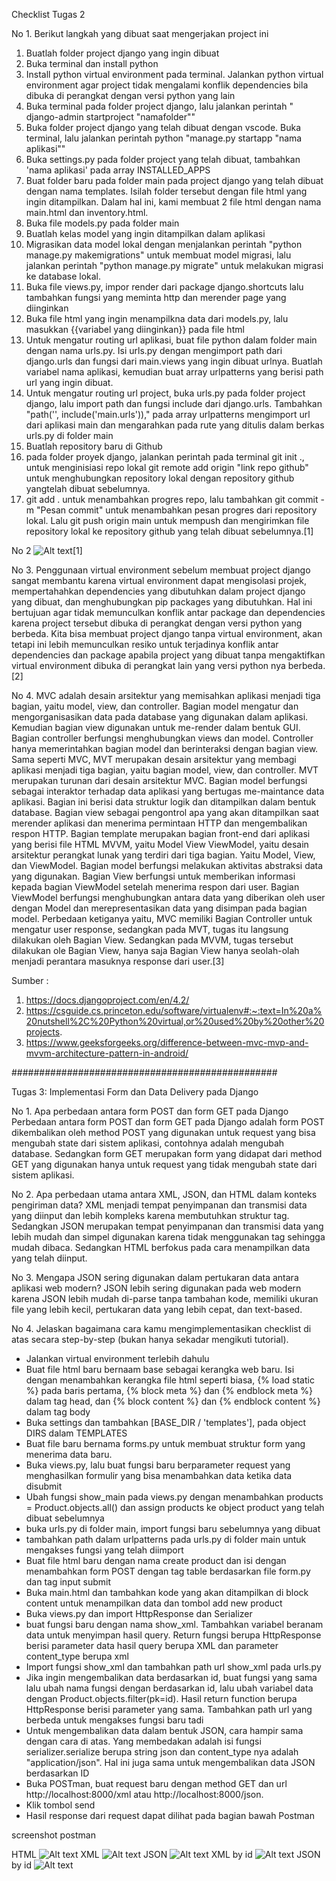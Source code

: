 Checklist Tugas 2

No 1. Berikut langkah yang dibuat saat mengerjakan project ini

1. Buatlah folder project django yang ingin dibuat
2. Buka terminal dan install python
3. Install python virtual environment pada terminal. Jalankan python virtual environment agar project tidak mengalami konflik dependencies bila dibuka di perangkat dengan versi python yang lain
4. Buka terminal pada folder project django, lalu jalankan perintah " django-admin startproject "namafolder""
5. Buka folder project django yang telah dibuat dengan vscode. Buka terminal, lalu jalankan perintah python "manage.py startapp "nama aplikasi""
6. Buka settings.py pada folder project yang telah dibuat, tambahkan 'nama aplikasi' pada array INSTALLED_APPS
7. Buat folder baru pada folder main pada project django yang telah dibuat dengan nama templates. Isilah folder tersebut dengan file html yang ingin ditampilkan. Dalam hal ini, kami membuat 2 file html dengan nama main.html dan inventory.html.
8. Buka file models.py pada folder main
9. Buatlah kelas model yang ingin ditampilkan dalam aplikasi
10. Migrasikan data model lokal dengan menjalankan perintah "python manage.py makemigrations" untuk membuat model migrasi, lalu jalankan perintah "python manage.py migrate" untuk melakukan migrasi ke database lokal.
11. Buka file views.py, impor render dari package django.shortcuts lalu tambahkan fungsi yang meminta http dan merender page yang diinginkan
12. Buka file html yang ingin menampilkna data dari models.py, lalu masukkan {{variabel yang diinginkan}} pada file html
13. Untuk mengatur routing url aplikasi, buat file python dalam folder main dengan nama urls.py. Isi urls.py dengan mengimport path dari django.urls dan fungsi dari main.views yang ingin dibuat urlnya. Buatlah variabel nama aplikasi, kemudian buat array urlpatterns yang berisi path url yang ingin dibuat.
14. Untuk mengatur routing url project, buka urls.py pada folder project django, lalu import path dan fungsi include dari django.urls. Tambahkan "path('', include('main.urls'))," pada array urlpatterns mengimport url dari aplikasi main dan mengarahkan pada rute yang ditulis dalam berkas urls.py di folder main
15. Buatlah repository baru di Github
16. pada folder proyek django, jalankan perintah pada terminal
git init ., untuk menginisiasi repo lokal
git remote add origin "link repo github" untuk menghubungkan repository lokal dengan repository github yangtelah dibuat sebelumnya.
17. git add . untuk menambahkan progres repo, lalu tambahkan git commit -m "Pesan commit" untuk menambahkan pesan progres dari repository lokal. Lalu git push origin main untuk mempush dan mengirimkan file repository lokal ke repository github yang telah dibuat sebelumnya.[1]

No 2 ![Alt text](pbp2.png)[1]

No 3. Penggunaan virtual environment sebelum membuat project django sangat membantu karena virtual environment dapat mengisolasi projek, mempertahahkan dependencies yang dibutuhkan dalam project django yang dibuat, dan menghubungkan pip packages yang dibutuhkan. Hal ini bertujuan agar tidak memunculkan konflik antar package dan dependencies karena project tersebut dibuka di perangkat dengan versi python yang berbeda. Kita bisa membuat project django tanpa virtual environment, akan tetapi ini lebih memunculkan resiko untuk terjadinya konflik antar dependencies dan package apabila project yang dibuat tanpa mengaktifkan virtual environment dibuka di perangkat lain yang versi python nya berbeda.[2]

No 4. MVC adalah desain arsitektur yang memisahkan aplikasi menjadi tiga bagian, yaitu model, view, dan controller. Bagian model mengatur dan mengorganisasikan data pada database yang digunakan dalam aplikasi. Kemudian bagian view digunakan untuk me-render dalam bentuk GUI. Bagian controller berfungsi menghubungkan views dan model. Controller hanya memerintahkan bagian model dan berinteraksi dengan bagian view.
Sama seperti MVC, MVT merupakan desain arsitektur yang membagi aplikasi menjadi tiga bagian, yaitu bagian model, view, dan controller. MVT merupakan turunan dari desain arsitektur MVC. Bagian model berfungsi sebagai interaktor terhadap data aplikasi yang bertugas me-maintance data aplikasi. Bagian ini berisi data struktur logik dan ditampilkan dalam bentuk database. Bagian view sebagai pengontrol apa yang akan ditampilkan saat merender aplikasi dan menerima permintaan HTTP dan mengembalikan respon HTTP. Bagian template merupakan bagian front-end dari aplikasi yang berisi file HTML
MVVM, yaitu Model View ViewModel, yaitu desain arsitektur perangkat lunak yang terdiri dari tiga bagian. Yaitu Model, View, dan ViewModel. Bagian model berfungsi melakukan aktivitas abstraksi data yang digunakan. Bagian View berfungsi untuk memberikan informasi kepada bagian ViewModel setelah menerima respon dari user. Bagian ViewModel berfungsi menghubungkan antara data yang diberikan oleh user dengan Model dan merepresentasikan data yang disimpan pada bagian model. Perbedaan ketiganya yaitu, MVC memiliki Bagian Controller untuk mengatur user response, sedangkan pada MVT, tugas itu langsung dilakukan oleh Bagian View. Sedangkan pada MVVM, tugas tersebut dilakukan ole Bagian View, hanya saja Bagian View hanya seolah-olah menjadi perantara masuknya response dari user.[3]

Sumber : 
1. https://docs.djangoproject.com/en/4.2/
2. https://csguide.cs.princeton.edu/software/virtualenv#:~:text=In%20a%20nutshell%2C%20Python%20virtual,or%20used%20by%20other%20projects.
3. https://www.geeksforgeeks.org/difference-between-mvc-mvp-and-mvvm-architecture-pattern-in-android/


################################################

Tugas 3: Implementasi Form dan Data Delivery pada Django

No 1. Apa perbedaan antara form POST dan form GET pada Django
Perbedaan antara form POST dan form GET pada Django adalah form POST dikembalikan oleh method POST yang digunakan untuk request yang bisa mengubah state dari sistem aplikasi, contohnya adalah mengubah database. Sedangkan form GET merupakan form yang didapat dari method GET yang digunakan hanya untuk request yang tidak mengubah state dari sistem aplikasi.
  
No 2. Apa perbedaan utama antara XML, JSON, dan HTML dalam konteks pengiriman data?
XML menjadi tempat penyimpanan dan transmisi data yang diinput dan lebih kompleks karena membutuhkan struktur tag. Sedangkan JSON merupakan tempat penyimpanan dan transmisi data yang lebih mudah dan simpel digunakan karena tidak menggunakan tag sehingga mudah dibaca. Sedangkan HTML berfokus pada cara menampilkan data yang telah diinput.
 
No 3. Mengapa JSON sering digunakan dalam pertukaran data antara aplikasi web modern?
JSON lebih sering digunakan pada web modern karena JSON lebih mudah di-parse tanpa tambahan kode, memiliki ukuran file yang lebih kecil, pertukaran data yang lebih cepat, dan text-based.

No 4. Jelaskan bagaimana cara kamu mengimplementasikan checklist di atas secara step-by-step (bukan hanya sekadar mengikuti tutorial).
- Jalankan virtual environment terlebih dahulu
- Buat file html baru bernaam base sebagai kerangka web baru. Isi dengan menambahkan kerangka file html seperti biasa, {% load static %} pada baris pertama,  {% block meta %} dan {% endblock meta %} dalam tag head, dan  {% block content %} dan {% endblock content %} dalam tag body
- Buka settings dan tambahkan [BASE_DIR / 'templates'], pada object DIRS dalam TEMPLATES
- Buat file baru bernama forms.py untuk membuat struktur form yang menerima data baru.
- Buka views.py, lalu buat fungsi baru berparameter request yang menghasilkan formulir yang bisa menambahkan data ketika data disubmit
- Ubah fungsi show_main pada views.py dengan menambahkan products = Product.objects.all() dan assign products ke object product yang telah dibuat sebelumnya
- buka urls.py di folder main, import fungsi baru sebelumnya yang dibuat
- tambahkan path dalam urlpatterns pada urls.py di folder main untuk mengakses fungsi yang telah diimport
- Buat file html baru dengan nama create product dan isi dengan menambahkan form POST dengan tag table berdasarkan file form.py dan tag input submit
- Buka main.html dan tambahkan kode yang akan ditampilkan di block content untuk menampilkan data dan tombol add new product
- Buka views.py dan import HttpResponse dan Serializer
- buat fungsi baru dengan nama show_xml. Tambahkan variabel beranam data untuk menyimpan hasil query. Return fungsi berupa HttpResponse berisi parameter data hasil query berupa XML dan parameter content_type berupa xml
- Import fungsi show_xml dan tambahkan path url show_xml pada urls.py
- Jika ingin mengembalikan data berdasarkan id, buat fungsi yang sama lalu ubah nama fungsi dengan berdasarkan id, lalu ubah variabel data dengan Product.objects.filter(pk=id). Hasil return function berupa HttpResponse berisi parameter yang sama. Tambahkan path url yang berbeda untuk mengakses fungsi baru tadi 
- Untuk mengembalikan data dalam bentuk JSON, cara hampir sama dengan cara di atas. Yang membedakan adalah isi fungsi serializer.serialize berupa string json dan content_type nya adalah "application/json". Hal ini juga sama untuk mengembalikan data JSON berdasarkan ID
- Buka POSTman, buat request baru dengan method GET dan url http://localhost:8000/xml atau http://localhost:8000/json.
- Klik tombol send
- Hasil response dari request dapat dilihat pada bagian bawah Postman

screenshot postman

HTML
![Alt text](html.png)
XML
![Alt text](xml.png)
JSON
![Alt text](json.png)
XML by id
![Alt text](xmlbyid.png)
JSON by id
![Alt text](jsonbyid.png)